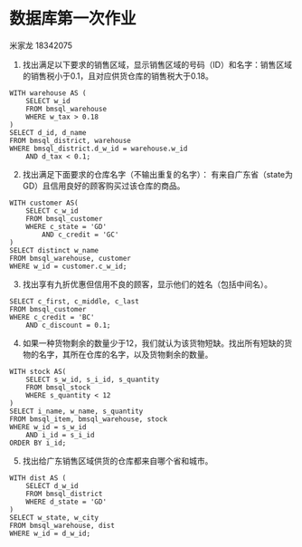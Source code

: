 # 数据库第一次作业

米家龙 18342075

1. 找出满足以下要求的销售区域，显示销售区域的号码（ID）和名字：销售区域的销售税小于0.1，且对应供货仓库的销售税大于0.18。

```postgresql
WITH warehouse AS (
    SELECT w_id 
    FROM bmsql_warehouse 
    WHERE w_tax > 0.18
)
SELECT d_id, d_name 
FROM bmsql_district, warehouse 
WHERE bmsql_district.d_w_id = warehouse.w_id
    AND d_tax < 0.1;
```

2. 找出满足下面要求的仓库名字（不输出重复的名字）： 有来自广东省（state为GD）且信用良好的顾客购买过该仓库的商品。

```pgsql
WITH customer AS(
    SELECT c_w_id
    FROM bmsql_customer
    WHERE c_state = 'GD'
        AND c_credit = 'GC'
)
SELECT distinct w_name
FROM bmsql_warehouse, customer
WHERE w_id = customer.c_w_id;
```

3. 找出享有九折优惠但信用不良的顾客，显示他们的姓名（包括中间名）。

```pgsql
SELECT c_first, c_middle, c_last
FROM bmsql_customer
WHERE c_credit = 'BC'
    AND c_discount = 0.1;
```

4. 如果一种货物剩余的数量少于12，我们就认为该货物短缺。找出所有短缺的货物的名字，其所在仓库的名字，以及货物剩余的数量。

```pgsql
WITH stock AS(
    SELECT s_w_id, s_i_id, s_quantity
    FROM bmsql_stock
    WHERE s_quantity < 12
)
SELECT i_name, w_name, s_quantity
FROM bmsql_item, bmsql_warehouse, stock
WHERE w_id = s_w_id 
    AND i_id = s_i_id
ORDER BY i_id;
```

5. 找出给广东销售区域供货的仓库都来自哪个省和城市。

```pgsql
WITH dist AS (
    SELECT d_w_id
    FROM bmsql_district
    WHERE d_state = 'GD'
)
SELECT w_state, w_city
FROM bmsql_warehouse, dist
WHERE w_id = d_w_id;
```

